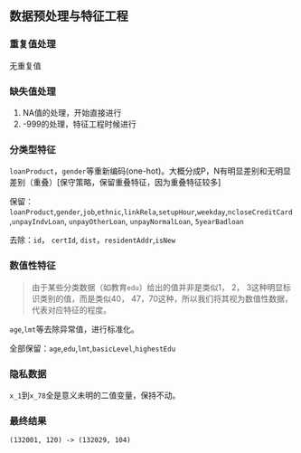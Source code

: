 ## 数据预处理与特征工程

### 重复值处理

无重复值

### 缺失值处理

1. NA值的处理，开始直接进行
2. -999的处理，特征工程时候进行

### 分类型特征

`loanProduct`，`gender`等重新编码(one-hot)。大概分成P，N有明显差别和无明显差别（重叠）[保守策略，保留重叠特征，因为重叠特征较多]

保留：`loanProduct`,`gender`,`job`,`ethnic`,`linkRela`,`setupHour`,`weekday`,`ncloseCreditCard`,`unpayIndvLoan`, `unpayOtherLoan`, `unpayNormalLoan`, `5yearBadloan`

去除：`id`， `certId`, `dist`，`residentAddr`,`isNew`

### 数值性特征

> 由于某些分类数据（如教育`edu`）给出的值并非是类似1， 2， 3这种明显标识类别的值，而是类似40， 47，70这种，所以我们将其视为数值性数据，代表对应特征的程度。

`age`,`lmt`等去除异常值，进行标准化。

全部保留：`age`,`edu`,`lmt`,`basicLevel`,`highestEdu`

### 隐私数据

`x_1`到`x_78`全是意义未明的二值变量，保持不动。

### 最终结果

```
(132001, 120) -> (132029, 104)
```